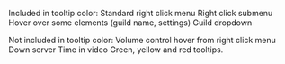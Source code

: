 Included in tooltip color:
Standard right click menu
Right click submenu
Hover over some elements (guild name, settings)
Guild dropdown

Not included in tooltip color:
Volume control hover from right click menu
Down server
Time in video
Green, yellow and red tooltips.

